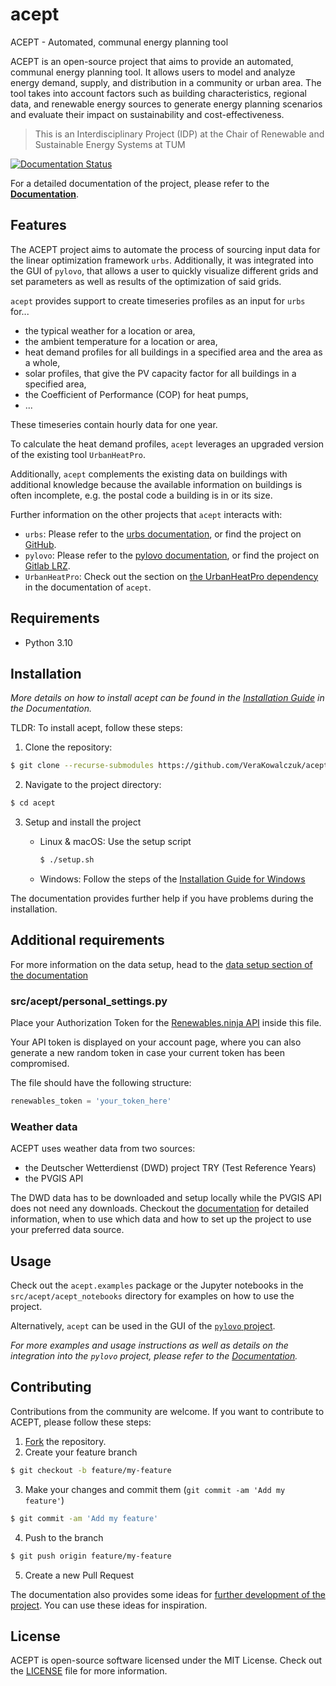 # acept
ACEPT - Automated, communal energy planning tool

ACEPT is an open-source project that aims to provide an automated, communal energy planning tool. It allows users to model and analyze energy demand, supply, and distribution in a community or urban area. The tool takes into account factors such as building characteristics, regional data, and renewable energy sources to generate energy planning scenarios and evaluate their impact on sustainability and cost-effectiveness.

>  This is an Interdisciplinary Project (IDP) at the Chair of Renewable and Sustainable Energy Systems at TUM

<a href='https://acept.readthedocs.io/en/latest/?badge=latest'>
    <img src='https://readthedocs.org/projects/acept/badge/?version=latest' alt='Documentation Status' />
</a>
      

For a detailed documentation of the project, please refer to the [**Documentation**](https://acept.readthedocs.io/en/latest/index.html).

## Features

The ACEPT project aims to automate the process of sourcing input data for the linear optimization framework ``urbs``.
Additionally, it was integrated into the GUI of ``pylovo``, that allows a user to quickly visualize different grids and 
set parameters as well as results of the optimization of said grids.

``acept`` provides support to create timeseries profiles as an input for ``urbs`` for...

* the typical weather for a location or area,
* the ambient temperature for a location or area,
* heat demand profiles for all buildings in a specified area and the area as a whole,
* solar profiles, that give the PV capacity factor for all buildings in a specified area,
* the Coefficient of Performance (COP) for heat pumps,
* ...

These timeseries contain hourly data for one year.

To calculate the heat demand profiles, ``acept`` leverages an upgraded version of the existing 
tool ``UrbanHeatPro``. 

Additionally, ``acept`` complements the existing data on buildings with additional knowledge because the available
information on buildings is often incomplete, e.g. the postal code a building is in or its size.

Further information on the other projects that ``acept`` interacts with:
 - ``urbs``: Please refer to the [urbs documentation](https://urbs.readthedocs.io), or find the project on [GitHub](https://github.com/tum-ens/urbs).
 - ``pylovo``: Please refer to the [pylovo documentation](https://pylovo.readthedocs.io), or find the project on [Gitlab LRZ](https://pylovo.readthedocs.io/en/latest/).
 - ``UrbanHeatPro``: Check out the section on [the UrbanHeatPro dependency](https://acept.readthedocs.io/en/latest/uhp.html) in the documentation of ``acept``.

## Requirements

- Python 3.10

## Installation

_More details on how to install acept can be found 
in the [Installation Guide](https://acept.readthedocs.io/en/latest/installation.html) in the Documentation._

TLDR:
To install acept, follow these steps:

1. Clone the repository:

```sh
$ git clone --recurse-submodules https://github.com/VeraKowalczuk/acept.git
```

2. Navigate to the project directory:
```sh
$ cd acept
```

3. Setup and install the project

    - Linux & macOS: Use the setup script

        ```sh
        $ ./setup.sh
        ```

    - Windows: Follow the steps of the [Installation Guide for Windows](https://acept.readthedocs.io/en/latest/installation.html)

The documentation provides further help if you have problems during the installation.

## Additional requirements

For more information on the data setup, head to the [data setup section of the documentation](https://acept.readthedocs.io/en/latest/data_setup.html)

### src/acept/personal_settings.py
Place your Authorization Token for the [Renewables.ninja API](https://www.renewables.ninja) inside this file.

Your API token is displayed on your account page, where you can also generate a new random token in case your 
current token has been compromised.

The file should have the following structure:

```python
renewables_token = 'your_token_here'
```

### Weather data

ACEPT uses weather data from two sources:
- the Deutscher Wetterdienst (DWD) project TRY (Test Reference Years)
- the PVGIS API

The DWD data has to be downloaded and setup locally while the PVGIS API does not need any downloads.
Checkout the [documentation](https://acept.readthedocs.io/en/latest/data_setup.html#deutscher-wetterdienst-dwd-weather-data) for detailed information, when to use which data and how to set up the 
project to use your preferred data source.

## Usage

Check out the `acept.examples` package or the Jupyter notebooks in the `src/acept/acept_notebooks` directory for 
examples on how to use the project.

Alternatively, `acept` can be used in the GUI of the [`pylovo` project](https://pylovo.readthedocs.io).

_For more examples and usage instructions as well as details on the integration into the `pylovo` project, please refer to the [Documentation](https://acept.readthedocs.io/en/latest/usage.html)._

[//]: # (marker_text_contributing_start)


## Contributing

Contributions from the community are welcome. If you want to contribute to ACEPT, please follow these steps:

1. [Fork](<https://github.com/VeraKowalczuk/acept/fork>) the repository.
2. Create your feature branch
```sh
$ git checkout -b feature/my-feature
```
3. Make your changes and commit them (`git commit -am 'Add my feature'`)
```sh
$ git commit -am 'Add my feature'
```
4. Push to the branch
```sh
$ git push origin feature/my-feature
```
5. Create a new Pull Request

[//]: # (marker_text_contributing_end)

The documentation also provides some ideas for [further development of the project](https://acept.readthedocs.io/en/latest/development_future_work.html). You can use these ideas for inspiration.

## License

ACEPT is open-source software licensed under the MIT License. Check out the [LICENSE](LICENSE) file for more information.